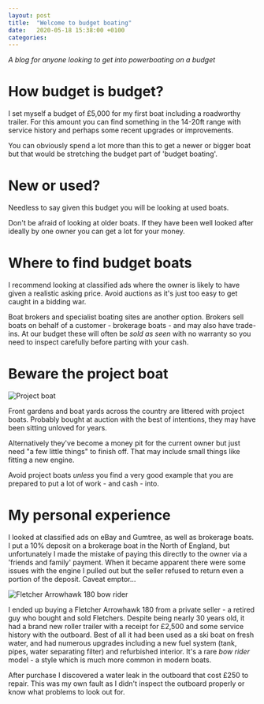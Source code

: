 ```yaml
---
layout: post
title:  "Welcome to budget boating"
date:   2020-05-18 15:38:00 +0100
categories:
---
```

*A blog for anyone looking to get into powerboating on a budget*

# How budget is budget?
I set myself a budget of £5,000 for my first boat including a roadworthy trailer. For this amount you can find something in the 14-20ft range with service history and perhaps some recent upgrades or improvements.

You can obviously spend a lot more than this to get a newer or bigger boat but that would be stretching the budget part of 'budget boating'.

# New or used?
Needless to say given this budget you will be looking at used boats.

Don't be afraid of looking at older boats. If they have been well looked after ideally by one owner you can get a lot for your money.

# Where to find budget boats
I recommend looking at classified ads where the owner is likely to have given a realistic asking price. Avoid auctions as it's just too easy to get caught in a bidding war.

Boat brokers and specialist boating sites are another option. Brokers sell boats on behalf of a customer - brokerage boats - and may also have trade-ins. At our budget these will often be *sold as seen* with no warranty so you need to inspect carefully before parting with your cash.

# Beware the project boat

![Project boat](/budget-boating/images/project.png)

Front gardens and boat yards across the country are littered with project boats. Probably bought at auction with the best of intentions, they may have been sitting unloved for years.

Alternatively they've become a money pit for the current owner but just need "a few little things" to finish off. That may include small things like fitting a new engine.

Avoid project boats *unless* you find a very good example that you are prepared to put a lot of work - and cash - into.


# My personal experience
I looked at classified ads on eBay and Gumtree, as well as brokerage boats. I put a 10% deposit on a brokerage boat in the North of England, but unfortunately I made the mistake of paying this directly to the owner via a 'friends and family' payment. When it became apparent there were some issues with the engine I pulled out but the seller refused to return even a portion of the deposit. Caveat emptor...

![Fletcher Arrowhawk 180 bow rider](/budget-boating/images/fletcher.jpg)

I ended up buying a Fletcher Arrowhawk 180 from a private seller - a retired guy who bought and sold Fletchers. Despite being nearly 30 years old, it had a brand new roller trailer with a receipt for £2,500 and some service history with the outboard. Best of all it had been used as a ski boat on fresh water, and had numerous upgrades including a new fuel system (tank, pipes, water separating filter) and refurbished interior. It's a rare *bow rider* model - a style which is much more common in modern boats.

After purchase I discovered a water leak in the outboard that cost £250 to repair. This was my own fault as I didn't inspect the outboard properly or know what problems to look out for.

